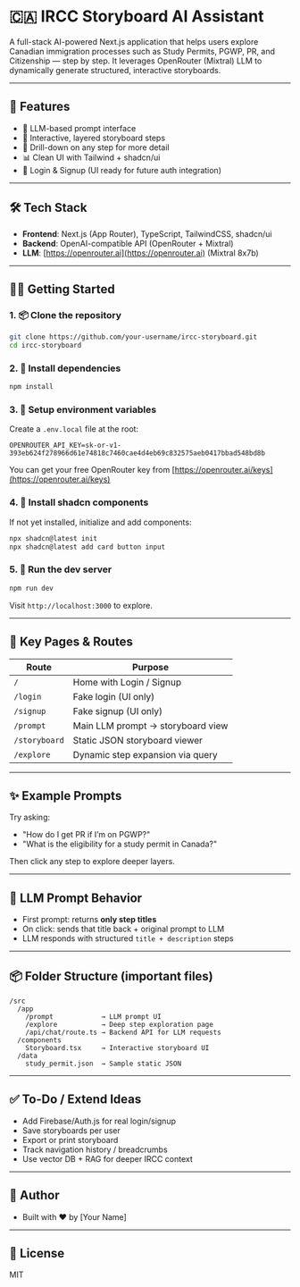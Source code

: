 # 🇨🇦 IRCC Storyboard AI Assistant

A full-stack AI-powered Next.js application that helps users explore Canadian immigration processes such as Study Permits, PGWP, PR, and Citizenship — step by step. It leverages OpenRouter (Mixtral) LLM to dynamically generate structured, interactive storyboards.

---

## 🚀 Features

- 🤖 LLM-based prompt interface
- 📌 Interactive, layered storyboard steps
- 🧠 Drill-down on any step for more detail
- 📊 Clean UI with Tailwind + shadcn/ui
- 🔐 Login & Signup (UI ready for future auth integration)

---

## 🛠️ Tech Stack

- **Frontend**: Next.js (App Router), TypeScript, TailwindCSS, shadcn/ui
- **Backend**: OpenAI-compatible API (OpenRouter + Mixtral)
- **LLM**: [https://openrouter.ai](https://openrouter.ai) (Mixtral 8x7b)

---

## 🧑‍💻 Getting Started

### 1. 📦 Clone the repository
```bash
git clone https://github.com/your-username/ircc-storyboard.git
cd ircc-storyboard
```

### 2. 🧬 Install dependencies
```bash
npm install
```

### 3. 🔐 Setup environment variables
Create a `.env.local` file at the root:
```env
OPENROUTER_API_KEY=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
```

You can get your free OpenRouter key from [https://openrouter.ai/keys](https://openrouter.ai/keys)

### 4. 💅 Install shadcn components
If not yet installed, initialize and add components:
```bash
npx shadcn@latest init
npx shadcn@latest add card button input
```

### 5. 🧠 Run the dev server
```bash
npm run dev
```

Visit `http://localhost:3000` to explore.

---

## 📁 Key Pages & Routes

| Route            | Purpose                                |
|------------------|----------------------------------------|
| `/`              | Home with Login / Signup               |
| `/login`         | Fake login (UI only)                   |
| `/signup`        | Fake signup (UI only)                  |
| `/prompt`        | Main LLM prompt → storyboard view      |
| `/storyboard`    | Static JSON storyboard viewer          |
| `/explore`       | Dynamic step expansion via query       |

---

## ✨ Example Prompts
Try asking:
- "How do I get PR if I’m on PGWP?"
- "What is the eligibility for a study permit in Canada?"

Then click any step to explore deeper layers.

---

## 🧠 LLM Prompt Behavior
- First prompt: returns **only step titles**
- On click: sends that title back + original prompt to LLM
- LLM responds with structured `title + description` steps

---

## 📦 Folder Structure (important files)
```
/src
  /app
    /prompt            → LLM prompt UI
    /explore           → Deep step exploration page
    /api/chat/route.ts → Backend API for LLM requests
  /components
    Storyboard.tsx     → Interactive storyboard UI
  /data
    study_permit.json  → Sample static JSON
```

---

## ✅ To-Do / Extend Ideas
- Add Firebase/Auth.js for real login/signup
- Save storyboards per user
- Export or print storyboard
- Track navigation history / breadcrumbs
- Use vector DB + RAG for deeper IRCC context

---

## 👤 Author
- Built with ❤️ by [Your Name]

---

## 📄 License
MIT

